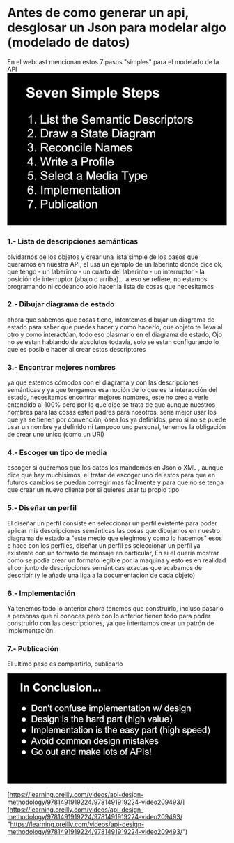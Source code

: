 # Antes de como generar un api, desglosar un Json para modelar algo (modelado de datos)


En el webcast mencionan estos 7 pasos "simples" para el modelado de la API
![image](/HEROKU%20e-commerce/IMG/Pasted%20image%2020220926183120.png)


### 1.- Lista de descripciones semánticas
olvidarnos de los objetos y crear una lista simple de los pasos que queramos en nuestra API, el usa un ejemplo de un laberinto donde dice ok, que tengo - un laberinto - un cuarto del laberinto - un interruptor - la posición de interruptor (abajo o arriba)... a eso se refiere, no estamos programando ni codeando solo hacer la lista de cosas que necesitamos

### 2.- Dibujar diagrama de estado
ahora que sabemos que cosas tiene, intentemos dibujar un diagrama de estado para saber que puedes hacer y como hacerlo, que objeto te lleva al otro y como interactúan, todo eso plasmarlo en el diagrama de estado, Ojo no se estan hablando de absolutos todavía, solo se estan configurando lo que es posible hacer al crear estos descriptores 

### 3.- Encontrar mejores nombres
ya que estemos cómodos con el diagrama y con las descripciones semánticas y ya que tengamos esa noción de lo que es la interacción del estado, necesitamos encontrar mejores nombres, este no creo a verle entendido al 100% pero por lo que dice se trata de que aunque nuestros nombres para las cosas esten padres para nosotros, seria mejor usar los que ya se tienen por convención, ósea los ya definidos, pero si no se puede usar un nombre ya definido ni tampoco uno personal, tenemos la obligación de crear uno unico (como un URI)

### 4.- Escoger un tipo de media
escoger si queremos que los datos los mandemos en Json o XML , aunque dice que hay muchísimos, el tratar de escoger uno de estos para que en futuros cambios se puedan corregir mas fácilmente y para que no se tenga que crear un nuevo cliente por si quieres usar tu propio tipo

### 5.- Diseñar un perfil
El diseñar un perfil consiste en seleccionar un perfil existente para poder aplicar mis descripciones semánticas las cosas que dibujamos en nuestro diagrama de estado a "este medio que elegimos y como lo hacemos" esos e hace con los perfiles, diseñar un perfil es seleccionar un perfil ya existente con un formato de mensaje en particular, En si el quería mostrar como se podía crear un formato legible por la maquina y esto es en realidad el conjunto de descripciones semánticas exactas que acabamos de describir (y le añade una liga a la documentacion de cada objeto)

### 6.- Implementación
Ya tenemos todo lo anterior ahora tenemos que construirlo, incluso pasarlo a personas que ni conoces pero con lo anterior tienen todo para poder construirlo con las descripciones, ya que intentamos crear un patrón de implementación

### 7.- Publicación
El ultimo paso es compartirlo, publicarlo

![image](/HEROKU%20e-commerce/IMG/Pasted%20image%2020220926183059.png)


[https://learning.oreilly.com/videos/api-design-methodology/9781491919224/9781491919224-video209493/](https://learning.oreilly.com/videos/api-design-methodology/9781491919224/9781491919224-video209493/ "https://learning.oreilly.com/videos/api-design-methodology/9781491919224/9781491919224-video209493/")
